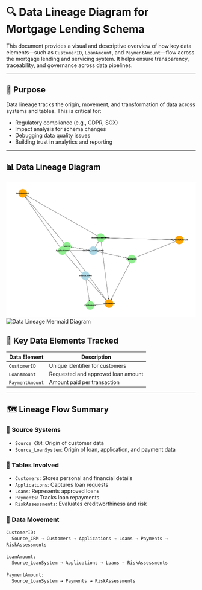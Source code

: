 ﻿# 🔍 Data Lineage Diagram for Mortgage Lending Schema

This document provides a visual and descriptive overview of how key data elements—such as `CustomerID`, `LoanAmount`, and `PaymentAmount`—flow across the mortgage lending and servicing system. It helps ensure transparency, traceability, and governance across data pipelines.

---

## 📘 Purpose

Data lineage tracks the origin, movement, and transformation of data across systems and tables. This is critical for:
- Regulatory compliance (e.g., GDPR, SOX)
- Impact analysis for schema changes
- Debugging data quality issues
- Building trust in analytics and reporting

---


## 📊 Data Lineage Diagram
![Data Lineage Diagram](./DataLineageDiagram.png)
![Data Lineage Mermaid Diagram](./DataLineageDiagram.mermaid)


## 🧭 Key Data Elements Tracked

| Data Element     | Description                                 |
|------------------|---------------------------------------------|
| `CustomerID`     | Unique identifier for customers             |
| `LoanAmount`     | Requested and approved loan amount          |
| `PaymentAmount`  | Amount paid per transaction                 |

---

## 🗺️ Lineage Flow Summary

### 🔹 Source Systems
- `Source_CRM`: Origin of customer data
- `Source_LoanSystem`: Origin of loan, application, and payment data

### 🔹 Tables Involved
- `Customers`: Stores personal and financial details
- `Applications`: Captures loan requests
- `Loans`: Represents approved loans
- `Payments`: Tracks loan repayments
- `RiskAssessments`: Evaluates creditworthiness and risk

### 🔹 Data Movement
```text
CustomerID:
  Source_CRM → Customers → Applications → Loans → Payments → RiskAssessments

LoanAmount:
  Source_LoanSystem → Applications → Loans → RiskAssessments

PaymentAmount:
  Source_LoanSystem → Payments → RiskAssessments
```
